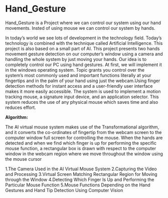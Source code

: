 # Hand_Gesture
Hand_Gesture is a Project where we can control our system using our hand movements. Insted of using mouse we can control our system by hands.

In today’s world we see lots of development in the technology field. Today’s technology is combined with the technique called Artificial Intelligence. This project is also based on a small part of AI. This project presents two hands movement gesture detection on our computer’s window using a camera and handling the whole system by just moving your hands. Our idea is to completely control our PC using hand gestures. At first, we will implement it in the windows operating system. Topic grants you control over the system’s most commonly used and important functions literally at your fingertips and in the palm of your hand using just the webcam.Using finger detection methods for instant access and a user-friendly user interface makes it more easily accessible. The system is used to implement a motion tracking mouse, a signature input device, and an application selector. This system reduces the use of any physical mouse which saves time and also reduces effort.

**Algorithm:**

The AI virtual mouse system makes use of the Transformational algorithm, and it converts the co-ordinates of fingertip from the webcam screen to the computer window full screen for controlling the mouse. When the hands are detected and when we find which finger is up for performing the specific mouse function, a rectangular box is drawn with respect to the computer window in the webcam region where we move throughout the window using the mouse cursor

1.The Camera Used in the AI Virtual Mouse System
2.Capturing the Video and Processing
3.Virtual Screen Matching Rectangular Region for Moving through the Window
4.Detecting Which Finger Is Up and Performing the Particular Mouse Function
5.Mouse Functions Depending on the Hand Gestures and Hand Tip Detection Using Computer Vision
